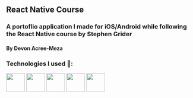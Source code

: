 ## React Native Course

### A portoflio application I made for iOS/Android while following the React Native course by Stephen Grider
#### By Devon Acree-Meza

### Technologies I used 🚀:

<code><img height="50" src="https://www.vectorlogo.zone/logos/reactjs/reactjs-ar21.svg"></code>
<code><img height="50" src="https://www.vectorlogo.zone/logos/javascript/javascript-horizontal.svg"></code>
<code><img height="50" src="https://www.vectorlogo.zone/logos/nodejs/nodejs-horizontal.svg"></code>
<code><img height="50" src="https://www.vectorlogo.zone/logos/github/github-ar21.svg"></code>
<code><img height="50" src="https://www.vectorlogo.zone/logos/gitkraken/gitkraken-ar21.svg"></code>
